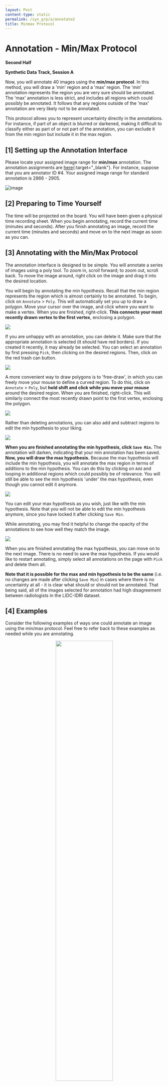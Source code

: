 ```yaml
---
layout: Post
content-type: static
permalink: /syn_grp/a/annotate2
title: Minmax Protocol
---
```


# Annotation - Min/Max Protocol
**Second Half**

**Synthetic Data Track, Session A**

Now, you will annotate 40 images using the **min/max protocol**. In this method, you will draw
a 'min' region and a 'max' region. The 'min' annotation represents the region you are very sure should
be annotated. The 'max' annotation is less strict, and includes all regions which could possibly be
annotated. It follows that any regions outside of the 'max' annotation are very likely not to be annotated.

This protocol allows you to represent uncertainty directly in the annotations. For instance, if part of an
object is blurred or darkened, making it difficult to classify either as part of or not part of the annotation,
you can exclude it from the min region but include it in the max region.

## [1] Setting up the Annotation Interface
Please locate your assigned image range for **min/max** annotation. The annotation assignments are [here](https://andre-ye.github.io/muadocs/annot_assigns/syn){:target="_blank"}. For instance, suppose that you are annotator ID #4. Your assigned image range for standard annotation is 2866 - 2905.

![image](https://user-images.githubusercontent.com/73039742/196323345-1b360537-1a30-4490-814e-7a856a7bd7d7.png)

## [2] Preparing to Time Yourself

The time will be projected on the board. You will have been given a physical time recording sheet. When you begin annotating, record the current time (minutes and seconds). After you finish annotating an image, record the current time (minutes and seconds) and move on to the next image as soon as you can.

## [3] Annotating with the Min/Max Protocol

The annotation interface is designed to be simple. You will annotate a series of images using a poly tool. To zoom in, scroll forward; to zoom out, scroll back. To move the image around, right click on the image and drag it into the desired location.

You will begin by annotating the min hypothesis. Recall that the min region represents the region which is almost certainly to be annotated. To begin, click on `Annotate` > `Poly`. This will automatically set you up to draw a polygon. Move your cursor over the image, and click where you want to make a vertex. When you are finished, right-click. **This connects your most recently drawn vertex to the first vertex**, enclosing a polygon. 
 
![](/muadocs/assets/img/syn_mm_0_point.gif)

If you are unhappy with an annotation, you can delete it. Make sure that the appropriate annotation is selected (it should have red borders). If you created it recently, it may already be selected. You can select an annotation by first pressing `Pick`, then clicking on the desired regions. Then, click on the red trash can button.

![](/muadocs/assets/img/syn_mm_1_delete.gif)

A more convenient way to draw polygons is to 'free-draw', in which you can freely move your mouse to define a curved region. To do this, click on `Annotate` > `Poly`, but **hold shift and click while you move your mouse** around the desired region. When you are finished, right-click. This will similarly connect the most recently drawn point to the first vertex, enclosing the polygon.

![](/muadocs/assets/img/syn_mm_2_smooth.gif)

Rather than deleting annotations, you can also add and subtract regions to edit the min hypothesis to your liking.

![](/muadocs/assets/img/syn_mm_3_edit_min.gif)

**When you are finished annotating the min hypothesis, click `Save Min`.** The annotation will darken, indicating that your min annotation has been saved. 
**Now, you will draw the max hypothesis.** Because the max hypothesis will include the min hypothesis, you will annotate the max region in terms of additions to the min hypothesis. You can do this by clicking on `Add` and looping in additional regions which could possibly be of relevance. You will still be able to see the min hypothesis 'under' the max hypothesis, even though you cannot edit it anymore. 

![](/muadocs/assets/img/syn_mm_4_create_max.gif)

You can edit your max hypothesis as you wish, just like with the min hypothesis. Note that you will not be able to edit the min hypothesis anymore, since you have locked it after clicking `Save Min`.

While annotating, you may find it helpful to change the opacity of the annotations to see how well they match the image.

![](/muadocs/assets/img/syn_mm_5_compare_opacity.gif)

When you are finished annotating the max hypothesis, you can move on to the next image. There is no need to save the max hypothesis. If you would like to restart annotating, simply select all annotations on the page with `Pick` and delete them all.

**Note that it is possible for the max and min hypothesis to be the same** (i.e. no changes are made after clicking `Save Min`) in cases where there is no uncertainty at all - it is clear what should or should not be annotated. That being said, all of the images selected for annotation had high disagreement between radiologists in the LIDC-IDRI dataset.

## [4] Examples

Consider the following examples of ways one could annotate an image using the min/max protocol. Feel free to refer back to these examples as needed while you are annotating.

<center>
  <img src="/muadocs/assets/img/syn_mm_ex_0.gif" width="60%" />
</center>
<center>
  <img src="/muadocs/assets/img/syn_mm_ex_1.gif" width="60%" />
</center>
<center>
  <img src="/muadocs/assets/img/syn_mm_ex_2.gif" width="60%" />
</center>
<center>
  <img src="/muadocs/assets/img/syn_mm_ex_3.gif" width="60%" />
</center>
<center>
  <img src="/muadocs/assets/img/syn_mm_ex_4.gif" width="60%" />
</center>
<center>
  <img src="/muadocs/assets/img/syn_mm_ex_5.gif" width="60%" />
</center>
<center>
  <img src="/muadocs/assets/img/syn_mm_ex_6.gif" width="60%" />
</center>
<center>
  <img src="/muadocs/assets/img/syn_mm_ex_7.gif" width="60%" />
</center>


## [5] Start Annotating

You may now begin annotating your range. Please ask your session lead if you have any questions or difficulties. You should take at most 30 to 40 seconds for each image, although you may be slower at first as you are acquainting yourself with the annotation interface.

## [6] Experience Survey
After you are finished annotating, please fill out this quick second-half [experience form](https://docs.google.com/forms/d/e/1FAIpQLSeFyTy7SCcg1BDDRsAVXJ0C7zMnOPzh0B-GfdAvLCDO_Yr6sQ/viewform?usp=sf_link){:target="_blank"}.

## [7] Finished?

Your participation session is complete! 🥳 Thanks for participating in this study. Check in with your session lead before leaving. Expect to receive a gift card soon. 
[Let's Go Home →](/muadocs)


